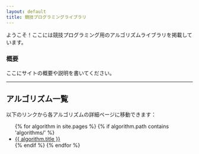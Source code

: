 ```yaml
---
layout: default
title: 競技プログラミングライブラリ
---
```


ようこそ！ここには競技プログラミング用のアルゴリズムライブラリを掲載しています。

### 概要

ここにサイトの概要や説明を書いてください。

---

## アルゴリズム一覧

以下のリンクから各アルゴリズムの詳細ページに移動できます：

<ul>
  {% for algorithm in site.pages %}
    {% if algorithm.path contains 'algorithms/' %}
      <li><a href="{{ algorithm.url }}">{{ algorithm.title }}</a></li>
    {% endif %}
  {% endfor %}
</ul>
